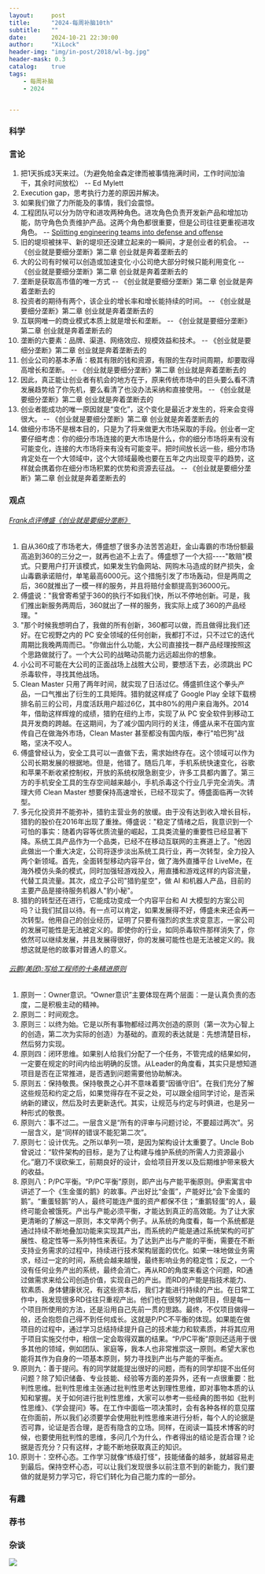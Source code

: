 ```yaml
---
layout:     post
title:      "2024-每周补脑10th"
subtitle:   ""
date:       2024-10-21 22:30:00
author:     "XiLock"
header-img: "img/in-post/2018/wl-bg.jpg"
header-mask: 0.3
catalog:    true
tags:
    - 每周补脑
    - 2024


---
```


### 科学


### 言论
1. 把1天拆成3天来过。（为避免帕金森定律而被事情拖满时间，工作时间加油干，其余时间放松） -- Ed Mylett
1. Execution gap，思考执行力差的原因并解决。
1. 如果我们做了力所能及的事情，我们会震惊。
1. 工程团队可以分为防守和进攻两种角色。进攻角色负责开发新产品和增加功能，防守角色负责维护产品。这两个角色都很重要，但是公司往往更重视进攻角色。 -- [Splitting engineering teams into defense and offense](https://www.greptile.com/blog/how-we-engineer)
1. 旧的堤坝被抹平、新的堤坝还没建立起来的一瞬间，才是创业者的机会。 -- 《创业就是要细分垄断》第二章 创业就是奔着垄断去的
1. 大的公司有时候可以创造或加速变化·小公司绝大部分时候只能利用变化 -- 《创业就是要细分垄断》第二章 创业就是奔着垄断去的
1. 垄断是获取高市值的唯一方式 -- 《创业就是要细分垄断》第二章 创业就是奔着垄断去的
1. 投资者的期待有两个，该企业的增长率和增长能持续的时间。 -- 《创业就是要细分垄断》第二章 创业就是奔着垄断去的
1. 互联网唯一的商业模式本质上就是增长和垄断。 -- 《创业就是要细分垄断》第二章 创业就是奔着垄断去的
1. 垄断的六要素：品牌、渠道、网络效应、规模效益和技术。 -- 《创业就是要细分垄断》第二章 创业就是奔着垄断去的
1. 创业公司的基本矛盾：极其有限的钱和资源，有限的生存时间周期，却要取得高增长和垄断。 -- 《创业就是要细分垄断》第二章 创业就是奔着垄断去的
1. 因此，真正能让创业者有机会的地方在于，原来传统市场中的巨头要么看不清发展趋势给了你先机，要么看清了也没办法采纳和直接使用。 -- 《创业就是要细分垄断》第二章 创业就是奔着垄断去的
1. 创业者能成功的唯一原因就是“变化”，这个变化是最近才发生的，将来会变得很大。  -- 《创业就是要细分垄断》第二章 创业就是奔着垄断去的
1. 做细分市场不是根本目的，只是为了将来做更大市场采取的手段。创业者一定要仔细考虑：你的细分市场连接的更大市场是什么，你的细分市场将来有没有可能变化，连接的大市场将来有没有可能变平。把时间放长远一些，细分市场肯定处在一个大领域中，这个大领域最晚也要在五年之内出现变平的趋势，这样就会携着你在细分市场积累的优势和资源去征战。  -- 《创业就是要细分垄断》第二章 创业就是奔着垄断去的


### 观点

###### [Frank点评傅盛《创业就是要细分垄断》](https://book.douban.com/subject/27043167/)
1. 自从360成了市场老大，傅盛想了很多办法苦苦追赶，金山毒霸的市场份额最高追到360的三分之一，就再也追不上去了。傅盛想了一个大招----"敢赔"模式。只要用户打开该模式，如果发生钓鱼网站、网购木马造成的财产损失，金山毒霸承诺赔付，单笔最高6000元。这个措施引发了市场轰动，但是两周之后，360就推出了一模一样的服务，并且将赔付金额提高到36000元。
1. 傅盛说："我曾寄希望于360的执行不如我们快，所以不停地创新。可是，我们推出新服务两周后，360就出了一样的服务，我实际上成了360的产品经理。"
1. "那个时候我想明白了，我做的所有创新，360都可以做，而且做得比我们还好。在它视野之内的 PC 安全领域的任何创新，我都打不过，只不过它的迭代周期比我晚两周而已。"你做出什么功能，大公司直接找一群产品经理按照这个思路做就行了。一个大公司的战略动员能力远远超出你的想象。
1. 小公司不可能在大公司的正面战场上战胜大公司，要想活下去，必须跳出 PC 杀毒软件，寻找其他战场。
1. Clean Master 只用了两年时间，就实现了日活过亿。傅盛抓住这个拳头产品，一口气推出了衍生的工具矩阵。猎豹就这样成了 Google Play 全球下载榜排名前三的公司，月度活跃用户超过6亿，其中80%的用户来自海外。2014年，借助这样辉煌的成绩，猎豹在纽约上市，实现了从 PC 安全软件到移动工具开发商的跨越。在这期间，为了减少国内同行的关注，傅盛从来不在国内宣传自己在做海外市场，Clean Master 甚至都没有国内版，奉行"哈巴狗"战略，坚决不咬人。
1. 傅盛曾经认为，安全工具可以一直做下去，需求始终存在。这个领域可以作为公司长期发展的根据地。但是，他错了。随后几年，手机系统快速变化，谷歌和苹果不断收紧控制权，开放的系统权限急剧变少，许多工具都内置了。第三方的手机安全工具的生存空间越来越小，手机杀毒这个行业几乎完全消失。清理大师 Clean Master 想要保持高速增长，已经不现实了。傅盛面临再一次转型。
1. 多元化投资并不能弥补，猎豹主营业务的放缓。由于没有达到收入增长目标，猎豹的股价在2016年出现了重挫。傅盛说："稳定了情绪之后，我意识到一个可怕的事实：随着内容等优质流量的崛起，工具类流量的重要性已经显著下降。系统工具产品作为一个品类，已经不在移动互联网的主赛道上了。"他因此做出一个重大决定，公司将逐步淡出系统工具行业，再一次转型，全力投入两个新领域。首先，全面转型移动内容平台，做了海外直播平台 LiveMe，在海外模仿头条的模式，同时加强轻游戏投入，用直播和游戏这样的内容流量，代替工具流量。其次，成立子公司"猎豹星空"，做 AI 和机器人产品，目前的主要产品是接待服务机器人"豹小秘"。
1. 猎豹的转型还在进行，它能成功变成一个内容平台和 AI 大模型的方案公司吗？让我们拭目以待。有一点可以肯定，如果发展得不好，傅盛未来还会再一次转型。他用自己的创业经历，证明了只要有强烈的求生求变意志，一家公司的发展可能性是无法被定义的。即使你的行业，如同杀毒软件那样消失了，你依然可以继续发展，并且发展得很好，你的发展可能性也是无法被定义的。我想这就是他的故事对普通人的意义。

###### [云鹏(美团):写给工程师的十条精进原则](https://tech.meituan.com/2018/08/16/10-principles-for-engineers.html)
1. 原则一：Owner意识。“Owner意识”主要体现在两个层面：一是认真负责的态度，二是积极主动的精神。
1. 原则二：时间观念。
1. 原则三：以终为始。它是以所有事物都经过两次创造的原则（第一次为心智上的创造，第二次为实际的创造）为基础的。直观的表达就是：先想清楚目标，然后努力实现。
1. 原则四：闭环思维。如果别人给我们分配了一个任务，不管完成的结果如何，一定要在规定的时间内给出明确的反馈。从Leader的角度看，其实只是想知道项目是否在正常推进，是否遇到问题需要他协助解决。
1. 原则五：保持敬畏。保持敬畏之心并不意味着要“因循守旧”。在我们充分了解这些规范和约定之后，如果觉得存在不妥之处，可以跟全组同学讨论，是否采纳新的建议，然后及时去更新迭代。其实，让规范与约定与时俱进，也是另一种形式的敬畏。
1. 原则六：事不过二。一层含义是“所有的评审与问题讨论，不要超过两次”。另一层含义，是“同样的错误不能犯第二次”。
1. 原则七：设计优先。之所以单列一项，是因为架构设计太重要了。Uncle Bob曾说过：“软件架构的目标，是为了让构建与维护系统的所需人力资源最小化。”磨刀不误砍柴工，前期良好的设计，会给项目开发以及后期维护带来极大的收益。
1. 原则八：P/PC平衡。“P/PC平衡”原则，即产出与产能平衡原则。伊索寓言中讲述了一个《生金蛋的鹅》的故事。产出好比“金蛋”，产能好比“会下金蛋的鹅”。“重蛋轻鹅”的人，最终可能连产蛋的资产都保不住；“重鹅轻蛋”的人，最终可能会被饿死。产出与产能必须平衡，才能达到真正的高效能。为了让大家更清晰的了解这一原则，本文举两个例子。从系统的角度看，每一个系统都是通过持续不断地叠加功能来实现其产出，而系统的产能是通过系统架构的可扩展性、稳定性等一系列特性来表征。为了达到产出与产能的平衡，需要在不断支持业务需求的过程中，持续进行技术架构层面的优化。如果一味地做业务需求，经过一定的时间，系统会越来越慢，最终影响业务的稳定性；反之，一个没有任何业务产出的系统，最终会消亡。再从RD的角度来看这个问题，RD通过做需求来给公司创造价值，实现自己的产出。而RD的产能是指技术能力、软素质、身体健康状况，有这些资本后，我们才能进行持续的产出。在日常工作中，我发现很多RD往往只重视产出。他们也在很努力地做项目，但是每一个项目所使用的方法，还是沿用自己先前一贯的思路。最终，不仅项目做得一般，还会抱怨自己得不到任何成长。这就是P/PC不平衡的体现。如果能在做项目的过程中，通过学习总结持续提升自己的技术能力和软素质，并将其应用于项目实施交付中，相信一定会取得双赢的结果。“P/PC平衡”原则还适用于很多其他的领域，例如团队、家庭等，我本人也非常推崇这一原则。希望大家也能将其作为自身的一项基本原则，努力寻找到产出与产能的平衡点。
1. 原则九：善于提问。有的同学就能提出很好的问题，而有的同学却提不出任何问题？除了知识储备、专业技能、经验等方面的差异外，还有一点很重要：批判性思维。批判性思维主张通过批判性思考达到理性思维，即对事物本质的认知和掌握。关于如何进行批判性思维，大家可以参考一些经典的图书如《批判性思维》、《学会提问》等。在工作中面临一项决策时，会有各种各样的意见摆在你面前，所以我们必须要学会使用批判性思维来进行分析，每个人的论据是否可靠，论证是否合理，是否有隐含的立场。同样，在阅读一篇技术博客的时候，也要使用批判性的思维，多问几个为什么，作者得出的结论是否合理？论据是否充分？只有这样，才能不断地获取真正的知识。
1. 原则十：空杯心态。工作学习就像“练级打怪”，技能储备的越多，就越容易走到最后。保持空杯心态，可以让我们发现很多以前注意不到的新能力，我们要做的就是努力学习它，将它们转化为自己能力库的一部分。


### 有趣


### 荐书


### 杂谈


![](/img/wc-tail.GIF)
